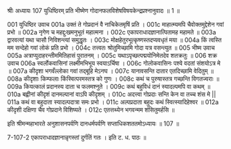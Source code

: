 श्रीः
अध्यायः 107
युधिष्ठिरम् प्रति भीष्मेण गोदानफलविशेषविषयकेन्द्रप्रश्नानुवादः ॥ 1 ॥

001	युधिष्ठिर उवाच 
001a	उक्तं ते गोप्रदानं वै नाचिकेतमृषिं प्रति ।
001c	माहात्म्यमपि चैवोक्तमुद्देशेन गवां प्रभो ॥
002a	नृगेण च महद्दुःखमनुभूतं महात्मना ।
002c	एकापराधादज्ञानात्पितामह महामते ॥
003a	द्वारवत्यां यथा चासौ निविशन्त्यां समुद्धृतः ।
003c	मोक्षहेतुरभूत्कृष्णस्तदप्यवधृतं मया ॥
004a	किं त्वस्ति मम सन्देहो गवां लोकं प्रति प्रभो ।
004c	तत्त्वतः श्रोतुमिच्छामि गोदा यत्र वसन्त्युत ॥
005	भीष्म उवाच 
005a	अत्राप्युदाहरन्तीममितिहासं पुरातनम् ।
005c	यथाऽपृच्छत्पद्मयोनिमेतदेव शतक्रतुः ॥
006	शक्र उवाच 
006a	स्वर्लोकवासिनां लक्ष्मीमभिभूय स्वयाऽर्चिषा ।
006c	गोलोकवासिनः पश्ये वदतां संशयोऽत्र मे ॥
007a	कीदृशा भगवँल्लोका गवां तद्बूहि मेऽनघ ।
007c	यानावसन्ति दातार एतदिच्छामि वेदितुम् ॥
008a	कीदृशाः किम्फलाः किंस्वित्परमस्तत्र को गुणः ।
008c	कथं च पुरुषास्तत्र गच्छन्ति विगतज्वराः ॥
009a	कियत्कालं प्रदानस्य दाता च फलमश्नुते ।
009c	कथं बहुविधं दानं स्यादल्पमपि वा कथम् ॥
010a	बह्वीनां कीदृशं दानमल्पानां वाऽपि कीदृशम् ।
010c	अदत्त्वा गोप्रदाः सन्ति केन वा तच्च शंस मे ||
011a	कथं वा बहुदाता स्यादल्पदात्रा समः प्रभो ।
011c	अल्पप्रदाता बहुदः कथं स्वित्स्यादिहेश्वर ॥
012a	कीदृशी दक्षिणा चैव गोप्रदाने विशिष्यते ।
012c	एतत्तथ्येन भगवन्मम शंसितुमर्हसि ॥ 

इति श्रीमन्महाभारते अनुशासनपर्वणि दानधर्मपर्वणि सप्ताधिकशततमोऽध्यायः ॥ 107 ॥

7-107-2 एकापराधादज्ञानान्नृगस्तां दुर्गतिं गतः । इति ट. ध. पाठः ॥
